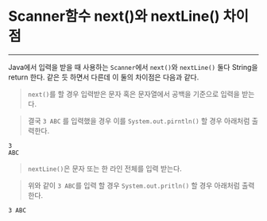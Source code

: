 # Scanner함수 next()와 nextLine() 차이점
---

Java에서 입력을 받을 때 사용하는 `Scanner`에서 `next()`와 `nextLine()` 둘다 String을 return 한다.
같은 듯 하면서 다른데 이 둘의 차이점은 다음과 같다.

> `next()`를 할 경우 입력받은 문자 혹은 문자열에서 공백을 기준으로 입력을 받는다.

> 결국 `3 ABC` 를 입력했을 경우 이를 `System.out.pirntln()` 할 경우 아래처럼 출력한다.
```
3
ABC
```
> `nextLine()`은 문자 또는 한 라인 전체를 입력 받는다.

> 위와 같이 `3 ABC`를 입력 할 경우 `System.out.pritln()` 할 경우 아래처럼 출력한다.
```
3 ABC
```


